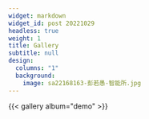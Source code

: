 ```yaml
---
widget: markdown
widget_id: post 20221029
headless: true
weight: 1
title: Gallery
subtitle: null
design:
  columns: "1"
  background:
    image: sa22168163-彭若愚-智能所.jpg
---
```


{{< gallery album="demo" >}}
